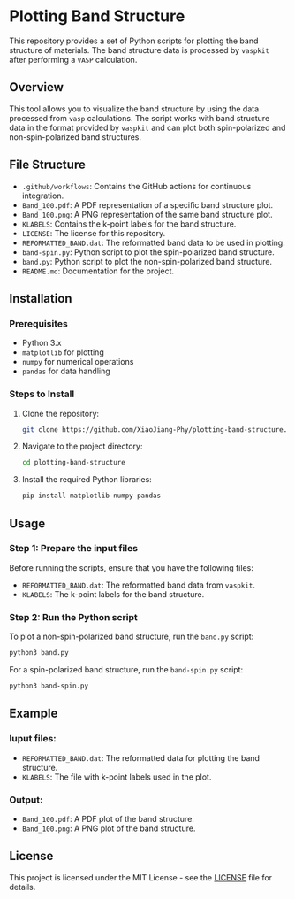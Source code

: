 # Plotting Band Structure

This repository provides a set of Python scripts for plotting the band structure of materials. The band structure data is processed by `vaspkit` after performing a `VASP` calculation.

## Overview

This tool allows you to visualize the band structure by using the data processed from `vasp` calculations. The script works with band structure data in the format provided by `vaspkit` and can plot both spin-polarized and non-spin-polarized band structures.

## File Structure

- `.github/workflows`: Contains the GitHub actions for continuous integration.
- `Band_100.pdf`: A PDF representation of a specific band structure plot.
- `Band_100.png`: A PNG representation of the same band structure plot.
- `KLABELS`: Contains the k-point labels for the band structure.
- `LICENSE`: The license for this repository.
- `REFORMATTED_BAND.dat`: The reformatted band data to be used in plotting.
- `band-spin.py`: Python script to plot the spin-polarized band structure.
- `band.py`: Python script to plot the non-spin-polarized band structure.
- `README.md`: Documentation for the project.

## Installation

### Prerequisites

- Python 3.x
- `matplotlib` for plotting
- `numpy` for numerical operations
- `pandas` for data handling

### Steps to Install

1. Clone the repository:
    ```bash
    git clone https://github.com/XiaoJiang-Phy/plotting-band-structure.git
    ```

2. Navigate to the project directory:
    ```bash
    cd plotting-band-structure
    ```

3. Install the required Python libraries:
    ```bash
    pip install matplotlib numpy pandas
    ```

## Usage

### Step 1: Prepare the input files

Before running the scripts, ensure that you have the following files:
- `REFORMATTED_BAND.dat`: The reformatted band data from `vaspkit`.
- `KLABELS`: The k-point labels for the band structure.

### Step 2: Run the Python script

To plot a non-spin-polarized band structure, run the `band.py` script:

```bash
python3 band.py
```

For a spin-polarized band structure, run the `band-spin.py` script:
```bash
python3 band-spin.py
```

## Example

### Iuput files:

- `REFORMATTED_BAND.dat`: The reformatted data for plotting the band structure.
- `KLABELS`: The file with k-point labels used in the plot.

### Output:

- `Band_100.pdf`: A PDF plot of the band structure.
- `Band_100.png`: A PNG plot of the band structure.


## License

This project is licensed under the MIT License - see the [LICENSE](LICENSE) file for details.


